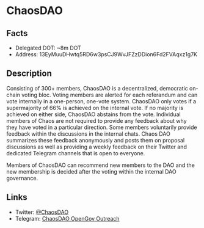 # ChaosDAO

## Facts
- Delegated DOT: ~8m DOT
- Address: 13EyMuuDHwtq5RD6w3psCJ9WvJFZzDDion6Fd2FVAqxz1g7K

## Description

Consisting of 300+ members, ChaosDAO is a decentralized, democratic on-chain voting bloc. Voting members are alerted for each referandum and can vote internally in a one-person, one-vote system. ChaosDAO only votes if a supermajority of 66% is achieved on the internal vote. If no majority is achieved on either side, ChaosDAO abstains from the vote. Individual members of Chaos are not required to provide any feedback about why they have voted in a particular direction. Some members voluntarily provide feedback within the discussions in the internal chats. Chaos DAO summarizes these feedback anonymously and posts them on proposal discussions as well as providing a weekly feedback on their Twitter and dedicated Telegram channels that is open to everyone.

Members of ChaosDAO can recommend new members to the DAO and the new membership is decided after the voting within the internal DAO governance.

## Links
- Twitter: [@ChaosDAO](https://twitter.com/ChaosDAO)
- Telegram: [ChaosDAO OpenGov Outreach](https://t.me/ChaosDAO_OpenGov_Outreach)